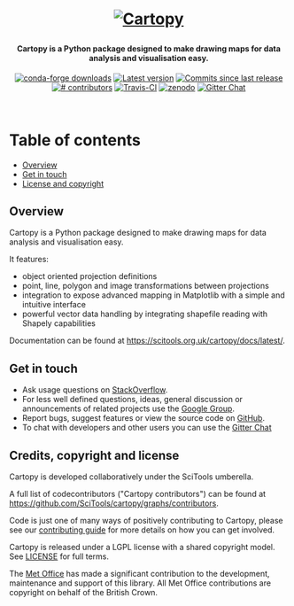 <h1 align="center" style="margin:1em;">
  <a href="https://scitools.org.uk/cartopy/docs/latest/">
    <img src="https://scitools.org.uk/cartopy/docs/latest/_static/cartopy.png"
         alt="Cartopy"></a>
</h1>

<h4 align="center">
    Cartopy is a Python package designed to make drawing maps for
    data analysis and visualisation easy.
</h4>

<p align="center">
<!-- https://shields.io/ is a good source of these -->
<a href="https://anaconda.org/conda-forge/cartopy">
<img src="https://img.shields.io/conda/dn/conda-forge/cartopy.svg"
 alt="conda-forge downloads" /></a>
<a href="https://github.com/SciTools/cartopy/releases">
<img src="https://img.shields.io/github/tag/SciTools/cartopy.svg"
 alt="Latest version" /></a>
<a href="https://github.com/SciTools/cartopy/commits/master">
<img src="https://img.shields.io/github/commits-since/SciTools/cartopy/latest.svg"
 alt="Commits since last release" /></a>
<a href="https://github.com/SciTools/cartopy/graphs/contributors">
<img src="https://img.shields.io/github/contributors/SciTools/cartopy.svg"
 alt="# contributors" /></a>
<a href="https://travis-ci.org/SciTools/cartopy/branches">
<img src="https://api.travis-ci.org/repositories/SciTools/cartopy.svg?branch=master"
 alt="Travis-CI" /></a>
<a href="https://zenodo.org/badge/latestdoi/5282596">
<img src="https://zenodo.org/badge/5282596.svg"
 alt="zenodo" /></a>
<a href="https://gitter.im/SciTools/cartopy?utm_source=badge&utm_medium=badge&utm_campaign=pr-badge">
<img src="https://badges.gitter.im/SciTools/cartopy.svg" alt="Gitter Chat" /></a>
</p>
<br>

# Table of contents

<!--
NOTE: toc auto-generated with https://github.com/jonschlinkert/markdown-toc
    $> markdown-toc -i --bullets='-' README.md

NOTE: This entire README can be markdown linted with
    https://github.com/igorshubovych/markdownlint-cli
    $ echo '{"no-inline-html": false}' > .markdownrc
    $ markdownlint README.md
-->

<!-- toc -->

- [Overview](#overview)
- [Get in touch](#get-in-touch)
- [License and copyright](#license-and-copyright)

<!-- tocstop -->

## Overview

Cartopy is a Python package designed to make drawing maps for data
analysis and visualisation easy.

It features:

- object oriented projection definitions
- point, line, polygon and image transformations between projections
- integration to expose advanced mapping in Matplotlib with a simple and
  intuitive interface
- powerful vector data handling by integrating shapefile reading with Shapely
  capabilities

Documentation can be found at <https://scitools.org.uk/cartopy/docs/latest/>.

## Get in touch

- Ask usage questions on
  [StackOverflow](https://stackoverflow.com/questions/tagged/cartopy).
- For less well defined questions, ideas, general discussion or announcements
  of related projects use the
  [Google Group](https://groups.google.com/forum/#!forum/scitools-iris).
- Report bugs, suggest features or view the source code on
  [GitHub](https://github.com/SciTools/cartopy).
- To chat with developers and other users you can use the
  [Gitter Chat](https://gitter.im/SciTools/cartopy)


## Credits, copyright and license

Cartopy is developed collaboratively under the SciTools umberella.

A full list of codecontributors ("Cartopy contributors") can be found at
https://github.com/SciTools/cartopy/graphs/contributors.

Code is just one of many ways of positively contributing to Cartopy, please see
our [contributing guide](.github/CONTRIBUTING.md) for more details on how
you can get involved.

Cartopy is released under a LGPL license with a shared copyright model.
See [LICENSE](LICENSE) for full terms.

The [Met Office](https://metoffice.gov.uk) has made a significant
contribution to the development, maintenance and support of this library.
All Met Office contributions are copyright on behalf of the British Crown.
